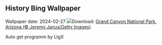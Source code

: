 ## History Bing Wallpaper
Wallpaper date: 2024-02-27
![](https://www.bing.com/th?id=OHR.GrandCanyonWinter_EN-CA4125464970_UHD.jpg&w=1000)Download: [Grand Canyon National Park, Arizona (© Jeremy Janus/Getty Images)](https://www.bing.com/th?id=OHR.GrandCanyonWinter_EN-CA4125464970_UHD.jpg)

Auto get programm by LtgX
